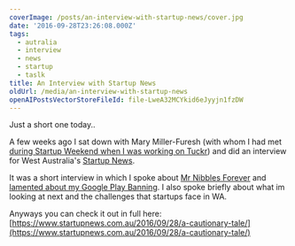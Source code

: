 ```yaml
---
coverImage: /posts/an-interview-with-startup-news/cover.jpg
date: '2016-09-28T23:26:08.000Z'
tags:
  - autralia
  - interview
  - news
  - startup
  - taslk
title: An Interview with Startup News
oldUrl: /media/an-interview-with-startup-news
openAIPostsVectorStoreFileId: file-LweA32MCYkid6eJyyjn1fzDW
---
```


Just a short one today..

A few weeks ago I sat down with Mary Miller-Furesh (with whom I had met [during Startup Weekend when I was working on Tuckr](https://www.mikecann.co.uk/myprojects/tuckr/startup-weekend-perth-2015-tuckr/)) and did an interview for West Australia's [Startup News](https://www.startupnews.com.au/).<!-- more -->

It was a short interview in which I spoke about [Mr Nibbles Forever](https://www.mikecann.co.uk/category/myprojects/mr-nibbles-forever/) and [lamented about my Google Play Banning](https://www.mikecann.co.uk/misc/why-i-probably-wont-be-making-another-mobile-game-ever-again/). I also spoke briefly about what im looking at next and the challenges that startups face in WA.

Anyways you can check it out in full here: [https://www.startupnews.com.au/2016/09/28/a-cautionary-tale/](https://www.startupnews.com.au/2016/09/28/a-cautionary-tale/)
